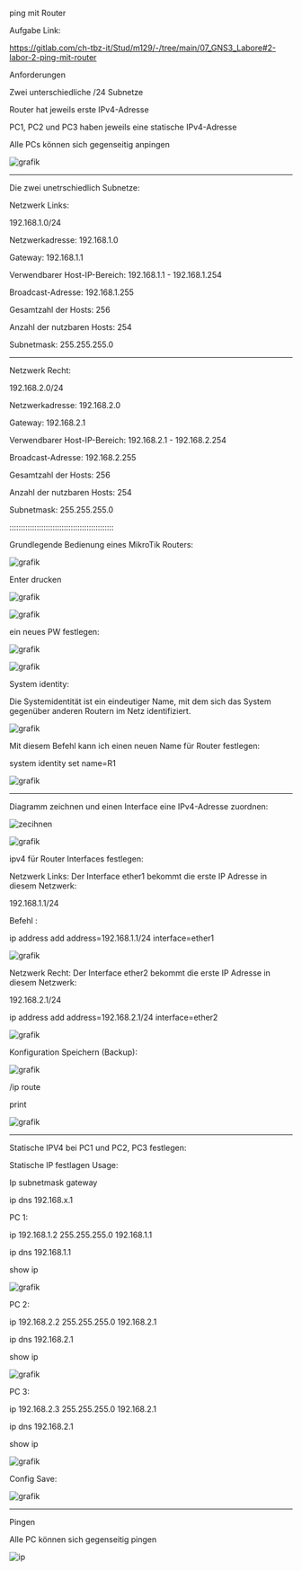 ping mit Router

Aufgabe Link:

https://gitlab.com/ch-tbz-it/Stud/m129/-/tree/main/07_GNS3_Labore#2-labor-2-ping-mit-router

Anforderungen

Zwei unterschiedliche /24 Subnetze

Router hat jeweils erste IPv4-Adresse

PC1, PC2 und PC3 haben jeweils eine statische IPv4-Adresse

Alle PCs können sich gegenseitig anpingen

![grafik](https://user-images.githubusercontent.com/102586033/172234043-75fb0a31-1121-4310-b08f-16f18f5b0a32.png)

_______________________

Die zwei unetrschiedlich Subnetze:

Netzwerk Links:

192.168.1.0/24


Netzwerkadresse:	192.168.1.0

Gateway: 192.168.1.1

Verwendbarer Host-IP-Bereich:	192.168.1.1 - 192.168.1.254

Broadcast-Adresse:	192.168.1.255

Gesamtzahl der Hosts:	256

Anzahl der nutzbaren Hosts:	254

Subnetmask: 255.255.255.0
__________________________

Netzwerk Recht:

192.168.2.0/24


Netzwerkadresse:	192.168.2.0

Gateway: 192.168.2.1

Verwendbarer Host-IP-Bereich:	192.168.2.1 - 192.168.2.254

Broadcast-Adresse:	192.168.2.255

Gesamtzahl der Hosts:	256

Anzahl der nutzbaren Hosts:	254

Subnetmask: 255.255.255.0

::::::::::::::::::::::::::::::::::::::::::::::

Grundlegende Bedienung eines MikroTik Routers:

![grafik](https://user-images.githubusercontent.com/102586033/172236300-4a1e6a1e-c1b4-41c1-9aaa-57ad7fc18c1e.png)


Enter drucken

![grafik](https://user-images.githubusercontent.com/102586033/172236370-607b056f-b533-4a1e-b4a6-8434733c0a07.png)


![grafik](https://user-images.githubusercontent.com/102586033/172236418-2b65b534-61a3-4459-ad47-2caae821df85.png)

ein neues PW festlegen:

![grafik](https://user-images.githubusercontent.com/102586033/172236668-a628bbbb-143d-4563-a425-522599ec2d4a.png)


![grafik](https://user-images.githubusercontent.com/102586033/172236761-b3214dbb-83b9-4083-9dee-c43443cdb366.png)

System identity:

Die Systemidentität ist ein eindeutiger Name, mit dem sich das System gegenüber anderen Routern im Netz identifiziert.

![grafik](https://user-images.githubusercontent.com/102586033/172237801-cffdb791-13a1-48f0-a6a9-0317e591d345.png)


Mit diesem Befehl kann ich einen neuen Name für Router festlegen:

system identity set name=R1 


![grafik](https://user-images.githubusercontent.com/102586033/172239004-d8448faf-7895-4780-bf83-9d6960801e8e.png)


____________________

Diagramm zeichnen und einen Interface eine IPv4-Adresse zuordnen:


![zecihnen](https://user-images.githubusercontent.com/102586033/172239971-e21d5f19-4b73-4e05-bdac-9a8b5359f6a0.jpg)


![grafik](https://user-images.githubusercontent.com/102586033/172241883-19dd0356-7cdf-490c-a689-d4575510b9fb.png)



ipv4 für Router Interfaces festlegen:


Netzwerk Links: Der Interface ether1  bekommt die erste IP Adresse in diesem Netzwerk:

192.168.1.1/24

Befehl :

ip address add address=192.168.1.1/24 interface=ether1

![grafik](https://user-images.githubusercontent.com/102586033/172247122-0bffc3c1-a642-4aea-9fea-58733f58679e.png)



Netzwerk Recht: Der Interface ether2  bekommt die erste IP Adresse in diesem Netzwerk:

192.168.2.1/24

ip address add address=192.168.2.1/24 interface=ether2

![grafik](https://user-images.githubusercontent.com/102586033/172247329-0ca0fc17-87a6-4fa5-95bb-b02ff97e8d26.png)

Konfiguration Speichern (Backup):

![grafik](https://user-images.githubusercontent.com/102586033/172248319-35268437-7c0c-438b-b01e-816d2966bb72.png)

/ip route 

print

![grafik](https://user-images.githubusercontent.com/102586033/172253138-19461980-7644-4332-8a27-04112480de47.png)


_____________________________
Statische IPV4 bei PC1 und PC2, PC3 festlegen:

Statische IP festlagen Usage: 

Ip subnetmask gateway

ip dns 192.168.x.1

PC 1:

ip 192.168.1.2 255.255.255.0 192.168.1.1

ip dns 192.168.1.1

show ip

![grafik](https://user-images.githubusercontent.com/102586033/172248992-b5c5ecf6-1a47-4dde-9b31-22ef6f694bd2.png)


PC 2:

ip 192.168.2.2 255.255.255.0 192.168.2.1

ip dns 192.168.2.1

show ip

![grafik](https://user-images.githubusercontent.com/102586033/172249180-d9add707-1031-4713-b447-ad76cd4b77c7.png)



PC 3:

ip 192.168.2.3 255.255.255.0 192.168.2.1

ip dns 192.168.2.1

show ip


![grafik](https://user-images.githubusercontent.com/102586033/172249328-816e5b29-ce26-4f18-8106-6b03e26fd568.png)


Config Save:

![grafik](https://user-images.githubusercontent.com/102586033/172249668-04f0b423-be46-4b10-941e-0d094d82a7f4.png)


______________________

Pingen


Alle PC können sich gegenseitig pingen



![ip](https://user-images.githubusercontent.com/102586033/172250923-db3a10f1-60a3-46e7-a566-d7ad20884a4c.jpg)



